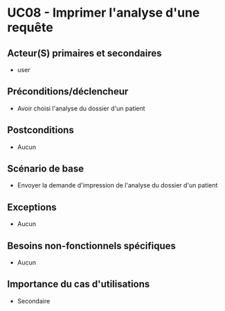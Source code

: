 # UC08 - Imprimer l'analyse d'une requête

## Acteur(S) primaires et secondaires

* user

## Préconditions/déclencheur

* Avoir choisi l'analyse du dossier d'un patient

## Postconditions

* Aucun

## Scénario de base

* Envoyer la demande d'impression de l'analyse du dossier d'un patient

## Exceptions

* Aucun

## Besoins non-fonctionnels spécifiques

* Aucun

## Importance du cas d'utilisations

* Secondaire
